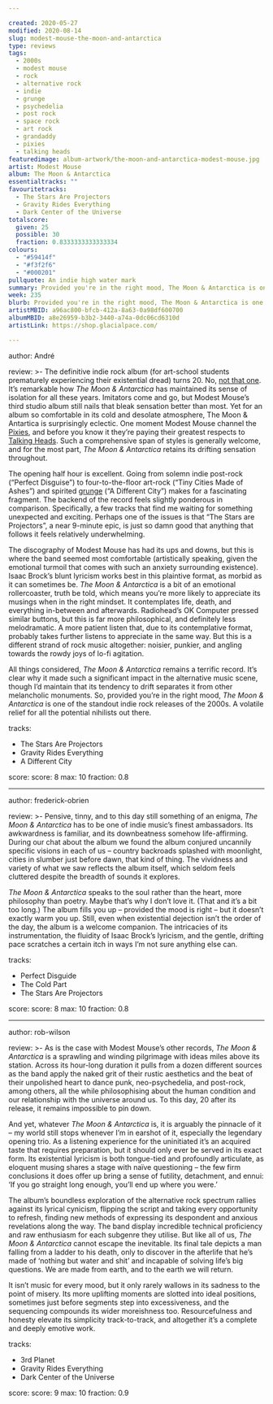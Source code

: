 ```yaml
---

created: 2020-05-27
modified: 2020-08-14
slug: modest-mouse-the-moon-and-antarctica
type: reviews
tags:
  - 2000s
  - modest mouse
  - rock
  - alternative rock
  - indie
  - grunge
  - psychedelia
  - post rock
  - space rock
  - art rock
  - grandaddy
  - pixies
  - talking heads
featuredimage: album-artwork/the-moon-and-antarctica-modest-mouse.jpg
artist: Modest Mouse
album: The Moon & Antarctica
essentialtracks: ""
favouritetracks:
  - The Stars Are Projectors
  - Gravity Rides Everything
  - Dark Center of the Universe
totalscore:
  given: 25
  possible: 30
  fraction: 0.8333333333333334
colours:
  - "#59414f"
  - "#f3f2f6"
  - "#000201"
pullquote: An indie high water mark
summary: Provided you're in the right mood, The Moon & Antarctica is one of the standout indie rock releases of the 2000s. A volatile relief for all the potential nihilists out there.
week: 235
blurb: Provided you're in the right mood, The Moon & Antarctica is one of the standout indie rock releases of the 2000s.
artistMBID: a96ac800-bfcb-412a-8a63-0a98df600700
albumMBID: a8e26959-b3b2-3440-a74a-0dc06cd6310d
artistLink: https://shop.glacialpace.com/ 

---
```


author: André

review: >-
  The definitive indie rock album (for art-school students prematurely experiencing their existential dread) turns 20. No, [not that one](/reviews/grandaddy-the-sophtware-slump/). It’s remarkable how *The Moon & Antarctica* has maintained its sense of isolation for all these years. Imitators come and go, but Modest Mouse’s third studio album still nails that bleak sensation better than most. Yet for an album so comfortable in its cold and desolate atmosphere, The Moon & Antartica is surprisingly eclectic. One moment Modest Mouse channel the [Pixies](/reviews/pixies-doolittle/), and before you know it they’re paying their greatest respects to [Talking Heads](/reviews/talking-heads-remain-in-light/). Such a comprehensive span of styles is generally welcome, and for the most part, *The Moon & Antarctica* retains its drifting sensation throughout.

  The opening half hour is excellent. Going from solemn indie post-rock (“Perfect Disguise”) to four-to-the-floor art-rock (“Tiny Cities Made of Ashes”) and spirited [grunge](/reviews/nirvana-in-utero/) (“A Different City”) makes for a fascinating fragment. The backend of the record feels slightly ponderous in comparison. Specifically, a few tracks that find me waiting for something unexpected and exciting. Perhaps one of the issues is that “The Stars are Projectors”, a near 9-minute epic, is just so damn good that anything that follows it feels relatively underwhelming.

  The discography of Modest Mouse has had its ups and downs, but this is where the band seemed most comfortable (artistically speaking, given the emotional turmoil that comes with such an anxiety surrounding existence). Isaac Brock’s blunt lyricism works best in this plaintive format, as morbid as it can sometimes be. *The Moon & Antarctica* is a bit of an emotional rollercoaster, truth be told, which means you’re more likely to appreciate its musings when in the right mindset. It contemplates life, death, and everything in-between and afterwards. Radiohead’s OK Computer pressed similar buttons, but this is far more philosophical, and definitely less melodramatic. A more patient listen that, due to its contemplative format, probably takes further listens to appreciate in the same way. But this is a different strand of rock music altogether: noisier, punkier, and angling towards the rowdy joys of lo-fi agitation.

  All things considered, *The Moon & Antarctica* remains a terrific record. It’s clear why it made such a significant impact in the alternative music scene, though I’d maintain that its tendency to drift separates it from other melancholic monuments. So, provided you’re in the right mood, *The Moon & Antarctica* is one of the standout indie rock releases of the 2000s. A volatile relief for all the potential nihilists out there.

tracks:
  - The Stars Are Projectors
  - Gravity Rides Everything
  - A Different City

score:
  score: 8
  max: 10
  fraction: 0.8

---

author: frederick-obrien

review: >-
  Pensive, tinny, and to this day still something of an enigma, *The Moon & Antarctica* has to be one of indie music’s finest ambassadors. Its awkwardness is familiar, and its downbeatness somehow life-affirming. During our chat about the album we found the album conjured uncannily specific visions in each of us – country backroads splashed with moonlight, cities in slumber just before dawn, that kind of thing. The vividness and variety of what we saw reflects the album itself, which seldom feels cluttered despite the breadth of sounds it explores.

  *The Moon & Antarctica* speaks to the soul rather than the heart, more philosophy than poetry. Maybe that’s why I don’t love it. (That and it’s a bit too long.) The album fills you up – provided the mood is right – but it doesn’t exactly warm you up. Still, even when existential dejection isn’t the order of the day, the album is a welcome companion. The intricacies of its instrumentation, the fluidity of Isaac Brock’s lyricism, and the gentle, drifting pace scratches a certain itch in ways I’m not sure anything else can.

tracks:
  - Perfect Disguide
  - The Cold Part
  - The Stars Are Projectors

score:
  score: 8
  max: 10
  fraction: 0.8

---

author: rob-wilson

review: >-
  As is the case with Modest Mouse’s other records, *The Moon & Antarctica* is a sprawling and winding pilgrimage with ideas miles above its station. Across its hour-long duration it pulls from a dozen different sources as the band apply the naked grit of their rustic aesthetics and the beat of their unpolished heart to dance punk, neo-psychedelia, and post-rock, among others, all the while philosophising about the human condition and our relationship with the universe around us. To this day, 20 after its release, it remains impossible to pin down.

  And yet, whatever *The Moon & Antarctica* is, it is arguably the pinnacle of it – my world still stops whenever I’m in earshot of it, especially the legendary opening trio. As a listening experience for the uninitiated it’s an acquired taste that requires preparation, but it should only ever be served in its exact form. Its existential lyricism is both tongue-tied and profoundly articulate, as eloquent musing shares a stage with naïve questioning – the few firm conclusions it does offer up bring a sense of futility, detachment, and ennui: ‘If you go straight long enough, you’ll end up where you were.’

  The album’s boundless exploration of the alternative rock spectrum rallies against its lyrical cynicism, flipping the script and taking every opportunity to refresh, finding new methods of expressing its despondent and anxious revelations along the way. The band display incredible technical proficiency and raw enthusiasm for each subgenre they utilise. But like all of us, *The Moon & Antarctica* cannot escape the inevitable. Its final tale depicts a man falling from a ladder to his death, only to discover in the afterlife that he’s made of ‘nothing but water and shit’ and incapable of solving life’s big questions. We are made from earth, and to the earth we will return.

  It isn’t music for every mood, but it only rarely wallows in its sadness to the point of misery. Its more uplifting moments are slotted into ideal positions, sometimes just before segments step into excessiveness, and the sequencing compounds its wider moreishness too. Resourcefulness and honesty elevate its simplicity track-to-track, and altogether it’s a complete and deeply emotive work.

tracks:
  - 3rd Planet
  - Gravity Rides Everything
  - Dark Center of the Universe

score:
  score: 9
  max: 10
  fraction: 0.9
